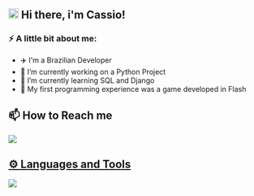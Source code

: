 ## <img src="https://fonts.gstatic.com/s/e/notoemoji/latest/1f44b/512.gif" alt="👋" width="20" height="20"> Hi there, i'm Cassio!
### ⚡ A little bit about me:
- ✈️ I'm a Brazilian Developer
- 🔭 I’m currently working on a Python Project
- 🌱 I’m currently learning SQL and Django
- 👾 My first programming experience was a game developed in Flash



## 📫 How to Reach me
<div>
<a href="https://www.linkedin.com/in/cassio-neves-86539b23b/" target="_blank"><img src="https://img.shields.io/badge/LinkedIn-0077B5?style=for-the-badge&logo=linkedin&logoColor=white">
</div>  

## ⚙️ Languages and Tools
  







<a href="https://github.com/Cassio-Neves/github-readme-stats">
  <img align="center" src="https://github-readme-stats.vercel.app/api?username=Cassio-Neves&theme=synthwave&show_icons=true&count_private=true">
</a>



